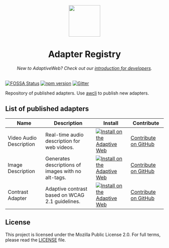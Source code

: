 <div align="center"><img width="100" src="https://avatars2.githubusercontent.com/u/34218781?s=200&v=4" /></div>
<h1 align="center">Adapter Registry</h1>
<div align="center"><i>New to AdaptiveWeb? Check out our <a href="https://docs.adaptiveweb.io">introduction for developers</a>.</i></div>
<br>

[![FOSSA Status](https://app.fossa.com/api/projects/git%2Bgithub.com%2FTheAdaptiveWeb%2Fadapter-registry.svg?type=shield)](https://app.fossa.com/projects/git%2Bgithub.com%2FTheAdaptiveWeb%2Fadapter-registry?ref=badge_shield)
[![npm version](https://badge.fury.io/js/%40adaptiveweb%2Fregistry.svg)](https://badge.fury.io/js/%40adaptiveweb%2Fregistry) [![Gitter](https://badges.gitter.im/TheAdaptiveWeb/community.svg)](https://gitter.im/TheAdaptiveWeb/community?utm_source=badge&utm_medium=badge&utm_campaign=pr-badge)

Repository of published adapters. Use <a href="https://github.com/TheAdaptiveWeb/AdaptiveWeb-CLI">awcli</a> to publish new adapters.

## List of published adapters
| Name        | Description           | Install  | Contribute |
| ------------- | ------------- | ----- | ----- |
| Video Audio Description | Real-time audio description for web videos. | <a href="https://adaptiveweb.io/configure/#/adapters/video-audio-description"><img src="https://adaptiveweb.io/assets/badge.svg" alt="Install on the Adaptive Web" /></a> | <a href="https://github.com/TheAdaptiveWeb/VideoAudioDescription">Contribute on GitHub</a> |
| Image Description | Generates descriptions of images with no alt-tags. | <a href="https://adaptiveweb.io/configure/#/adapters/alt-tag-generator"><img src="https://adaptiveweb.io/assets/badge.svg" alt="Install on the Adaptive Web" /></a> | <a href="https://github.com/TheAdaptiveWeb/AltTagGenerator">Contribute on GitHub</a> |
| Contrast Adapter | Adaptive contrast based on WCAG 2.1 guidelines. | <a href="https://adaptiveweb.io/configure/#/adapters/contrast-adapter"><img src="https://adaptiveweb.io/assets/badge.svg" alt="Install on the Adaptive Web" /></a> | <a href="https://github.com/TheAdaptiveWeb/ContrastAdapter">Contribute on GitHub</a> |

## License
This project is licensed under the Mozilla Public License 2.0. For full terms, please read the [LICENSE](/TheAdaptiveWeb/AdaptiveWeb-Core/blob/master/LICENSE) file.
